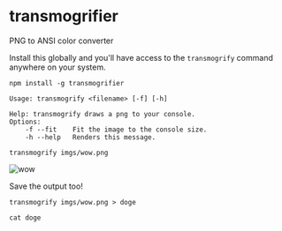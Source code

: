 transmogrifier
==============

PNG to ANSI color converter

Install this globally and you'll have access to the `transmogrify` command anywhere on your system.

```shell
npm install -g transmogrifier
```

```shell
Usage: transmogrify <filename> [-f] [-h]

Help: transmogrify draws a png to your console.
Options:
	-f --fit	Fit the image to the console size.
	-h --help	Renders this message.
```

```shell
transmogrify imgs/wow.png
```

![wow](https://raw.githubusercontent.com/Picturelife/transmogrifier/master/imgs/example.png)

Save the output too!
```shell
transmogrify imgs/wow.png > doge

cat doge
```
